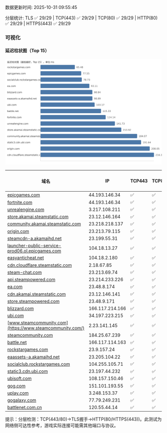 数据更新时间: 2025-10-31 09:55:45

分层统计: TLS ✅ 29/29 | TCP(443) ✅ 29/29 | TCP(80) ✅ 29/29 | HTTP(80) ✅ 29/29 | HTTPS(443) ✅ 29/29

### 可视化

#### 延迟柱状图（Top 15）

![Latency Chart](latency_chart.svg)

| 域名 | IP | TCP443 | TCP80 | TLS 握手 | HTTP(80) | 状态码 | HTTPS(443) | 状态码(HTTPS) | 延迟(ms) |
|---|---|---|---|---|---|---|---|---|---|
| [epicgames.com](https://epicgames.com/) | 44.193.146.34 | ✅ | ✅ | ✅ | ✅ | 301 | ✅ | 302 | 77.55 |
| [fortnite.com](https://fortnite.com/) | 44.193.146.34 | ✅ | ✅ | ✅ | ✅ | 301 | ✅ | 301 | 124.14 |
| [unrealengine.com](https://unrealengine.com/) | 3.217.108.211 | ✅ | ✅ | ✅ | ✅ | 301 | ✅ | 301 | 141.73 |
| [store.akamai.steamstatic.com](https://store.akamai.steamstatic.com/) | 23.12.146.164 | ✅ | ✅ | ✅ | ✅ | 403 | ✅ | 403 | 153.92 |
| [community.akamai.steamstatic.com](https://community.akamai.steamstatic.com/) | 23.218.218.137 | ✅ | ✅ | ✅ | ✅ | 403 | ✅ | 403 | 184.07 |
| [origin.com](https://origin.com/) | 23.213.79.115 | ✅ | ✅ | ✅ | ✅ | 301 | ✅ | 301 | 208.05 |
| [steamcdn-a.akamaihd.net](https://steamcdn-a.akamaihd.net/) | 23.199.55.31 | ✅ | ✅ | ✅ | ✅ | 200 | ✅ | 200 | 234.7 |
| [launcher-public-service-prod06.ol.epicgames.com](https://launcher-public-service-prod06.ol.epicgames.com/) | 104.18.13.27 | ✅ | ✅ | ✅ | ✅ | 404 | ✅ | 404 | 258.12 |
| [easyanticheat.net](https://easyanticheat.net/) | 104.18.2.180 | ✅ | ✅ | ✅ | ✅ | 301 | ✅ | 301 | 245.14 |
| [cdn.cloudflare.steamstatic.com](https://cdn.cloudflare.steamstatic.com/) | 2.18.67.85 | ✅ | ✅ | ✅ | ✅ | 200 | ✅ | 200 | 216.11 |
| [steam-chat.com](https://steam-chat.com/) | 23.213.69.74 | ✅ | ✅ | ✅ | ✅ | 302 | ✅ | 404 | 267.3 |
| [api.steampowered.com](https://api.steampowered.com/) | 23.214.233.226 | ✅ | ✅ | ✅ | ✅ | 404 | ✅ | 404 | 317.6 |
| [ea.com](https://ea.com/) | 23.48.8.174 | ✅ | ✅ | ✅ | ✅ | 301 | ✅ | 301 | 93.11 |
| [cdn.akamai.steamstatic.com](https://cdn.akamai.steamstatic.com/) | 23.12.146.141 | ✅ | ✅ | ✅ | ✅ | 200 | ✅ | 200 | 264.54 |
| [store.steampowered.com](https://store.steampowered.com/) | 23.48.9.171 | ✅ | ✅ | ✅ | ✅ | 302 | ✅ | 200 | 374.9 |
| [blizzard.com](https://blizzard.com/) | 166.117.214.166 | ✅ | ✅ | ✅ | ✅ | 302 | ✅ | 302 | 98.84 |
| [ubi.com](https://ubi.com/) | 34.197.223.215 | ✅ | ✅ | ✅ | ✅ | 301 | ✅ | 301 | 103.17 |
| [www.steamcommunity.com](https://www.steamcommunity.com/) | 2.23.141.145 | ✅ | ✅ | ✅ | ✅ | 302 | ✅ | 302 | 385.9 |
| [steamcommunity.com](https://steamcommunity.com/) | 184.25.67.239 | ✅ | ✅ | ✅ | ✅ | 302 | ✅ | 200 | 442.49 |
| [battle.net](https://battle.net/) | 166.117.114.163 | ✅ | ✅ | ✅ | ✅ | 301 | ✅ | 301 | 115.33 |
| [rockstargames.com](https://rockstargames.com/) | 23.9.157.24 | ✅ | ✅ | ✅ | ✅ | 301 | ✅ | 301 | 65.48 |
| [eaassets-a.akamaihd.net](https://eaassets-a.akamaihd.net/) | 23.205.104.22 | ✅ | ✅ | ✅ | ✅ | 404 | ✅ | 404 | 98.89 |
| [socialclub.rockstargames.com](https://socialclub.rockstargames.com/) | 104.255.105.71 | ✅ | ✅ | ✅ | ✅ | 301 | ✅ | 307 | 78.73 |
| [static3.cdn.ubi.com](https://static3.cdn.ubi.com/) | 23.197.44.232 | ✅ | ✅ | ✅ | ✅ | 401 | ✅ | 401 | 191.64 |
| [ubisoft.com](https://ubisoft.com/) | 108.157.150.46 | ✅ | ✅ | ✅ | ✅ | 301 | ✅ | 301 | 252.31 |
| [gog.com](https://gog.com/) | 151.101.193.55 | ✅ | ✅ | ✅ | ✅ | 301 | ✅ | 301 | 626.77 |
| [uplay.com](https://uplay.com/) | 3.248.153.37 | ✅ | ✅ | ✅ | ✅ | 301 | ✅ | 301 | 307.06 |
| [gogalaxy.com](https://gogalaxy.com/) | 77.79.249.231 | ✅ | ✅ | ✅ | ✅ | 301 | ✅ | 301 | 421.58 |
| [battlenet.com.cn](https://battlenet.com.cn/) | 120.55.44.14 | ✅ | ✅ | ✅ | ✅ | 308 | ✅ | 302 | 893.09 |

提示：分层检测：TCP(443/80)→TLS握手→HTTP(80/HTTPS(443))。此测试为网络侧可达性参考，游戏实际连接可能需其他端口与协议。